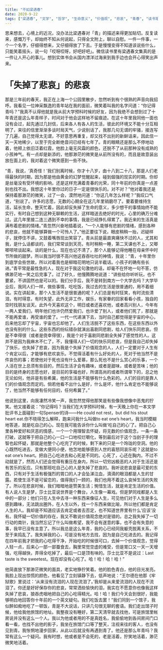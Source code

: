 ```yaml
---
title: "不如梁遇春"
date: 2020-9-22
tags: ["梁遇春", "文学", "哲学", "生命意义", "价值观", "悲哀", "青春", "读书笔记", "中文"]
---
```

思来想去，心境上的近况，没办法比梁遇春对「青」的描述来得更加贴切。反复读来，感慨万千，却始终不知从何说起，只得全文附上，聊以自慰。一件一件事，一个一个名字，仔细得想来，又仔细得放了下去。于是慢慢变得不知道该说些什么，只能笑着摇头，说一句「哎呀哎呀，好吧好吧」。微信读书里有梁遇春文集真的是一件让人开心的事儿。想到实体书会从国内漂洋过海来到我手边也会开心得笑出声来。

# 「失掉了悲哀」的悲哀

那是三年前的春天，我正在上海一个公园里散步，忽然听到有个很熟的声音向我招呼。我看见一位神采飘逸的青年站在我的面前，微笑着叫我的名字问道：“你记得青吗？”我真不认得他就是我从前大学预科时候的好友，因为我绝不会想到过了十年青还是这么年青样子，时间对于他会这样地不留痕迹。在这十年里我同他一面也没有会过，起先通过几封信，后来各人有各人的生活，彼此的环境又不能十分互相明了，来往的信里渐渐多谈时局天气，少说别话了，我那几句无谓的牢骚，接连写了几遍，自己觉得太无谓，不好意思再重复，却又找不出别的新鲜话来，因此信一天一天地稀少，以至于完全断绝音问已经有七年了。青的眼睛还是那么不停地动着，他颊上依旧泛着红霞，他脸上毫无风霜的颜色，还脱不了从前那种没有成熟的小孩神气。有一点却是新添的，他那渺茫的微笑是从前所没有的，而且是故意装出放在面上的，我对着这个微笑感到一些不快。

“青，我说，‘真奇怪！’我们别离时候，你才十八岁，由十八到二十八，那是人们老得最快的时期，因为那是他由黄金的幻梦觉醒起来，碰到倔强的现实的时期。你却是丝毫没有受环境的影响，还是这样充满着青春的光荣，同十年前的你真是一点差别也找不出。我想这十年里你过的日子一定是很快乐的。对不对？”他对着我还是保持着那渺茫的微笑，过了一会，漠然地问道：“你这几年怎么样呢？”我叹口气道，“别说了。许多的志愿，无数的心期全在这几年里销磨尽了。要着要维持生活，延长生命，整天忙着，因此却反失掉了生命的意义，多少想干的事情始终不能实行，有时自己想到这种无聊赖的生活，这样暗送去绝好的时光，心里的确万分难过。这几年里接二连三遇到不幸的事情，我是已经挣扎得累了。我近来的生活真是满布着悲剧的情绪。”青忽然兴奋地插着说，“一个人能够有悲剧的情绪，感到各种的悲哀，他就不能够算做一个可怜人了。”他正要往下说，眼皮稍稍一抬，迟疑样子，就停住不讲，又鼓着嘴唇现出笑容了。青从前是最直爽痛快不过的人，尤其和我，是什么话都谈的，我们常常谈到天亮，有时稍稍一睡，第二天课也不上，又唧唧哝哝谈起来。谈的是什么，现在也记不清了，那个人能够记得他睡在母亲怀中时节所做的甜梦。所以我当时很不高兴他这吞吞吐吐的神情，我说：“青，十年里你到底学会些世故，所以对着我也是柳暗花明地只说半截话。小孩子的确有些长进。”青平常是最性急的人，现在对于我这句激他的话，却毫不在怀地一句不答，仿佛渺茫地一笑之后完事了。过了好久，他慢腾腾地说道：“讲些给你听听玩，也不要紧，不讲固然也是可以的。我们分手后，我不是转到南方一个大学去吗？大学毕业后，我同人们一样，做些事情，吃吃饭，我过去的生活是很普通的，用不着细说。实在讲起来，那个人生活不是很普通的呢？人们总是有时狂笑，有时流些清泪，有时得意，有时失望，此外无非工作，娱乐，有家眷的回家看看小孩，独自的空时找朋友谈天。此外今天喜欢这个，明日或者还喜欢他，或者高兴别人，今年有一两人爱我们，明年他们也许仍然爱我们，也许爱了别人，或者他们死了，那就是不能再爱谁，再受谁的爱了。一代一代递演下去，当时自己都觉得是宇宙的中心，后来他忘却了宇宙，宇宙也忘却他了。人们生活脱不了这些东西，在这些东西以外也没有别的什么。这些东西的纷纭错杂就演出喜剧同悲剧，给人们快乐同悲哀。但是不幸得很（或者是侥幸得很），我是个对于喜剧同悲剧全失掉了感觉性的人。这并不是因为我麻木不仁了，不，我懂得人们一切的快乐同悲哀，但是我自己却失掉了快乐，也失掉了悲哀，因为我是个失掉了价值观念的人，人们一定要对于人生有个肯定以后，才能够有悲欢哀乐。不觉得活着有什么好处的人，死对于他当然不是件哀伤的事；若使他对于死也没有什么爱慕，那么死也不是什么赏心的乐事，一个人活在世上总须有些目的，然后生活才会有趣味，或者是甜味，或者是苦味；他的目的是终身的志愿也好，是目前的享福也好，所谓高尚的或者所谓卑下的，总之他无论如何，他非是有些希冀，他的生活是不能够有什么色彩的。人们的目的是靠人们的价值观念而定的。倘若他看不出什么是好，什么是坏，他什么肯定也不能够说了，他当然不能够有任何目的，任何希冀了。”

他说到这里，向我凄然冷笑一声，我忽然觉得他那笑是有些像我想像中恶鬼的狞笑。他又接着说：“你记得吗？当我们在大学预科时候，有一天晚上你在一本文学批评书上面碰到一句Spenser的诗——He could not rest，but did his stout heart eat.你不晓得怎么解释，跑来问我什么叫做to eat one’s heart，我当时模糊地答道，就是吃自己的心。现在我可能告诉你什么叫做‘吃自己的心’了。把自己心里各种爱好和厌恶的情感，一个一个用理智去怀疑，将无数的价值观念，一条一条打破，这就等于把自己的心一口一口地咬烂嚼化，等到最后对于这个当刽子手的理智也起怀疑，那就是他整个心吃完了的时候，剩下来的只是一个玲珑的空洞。他的心既然吃进去，变做大便同小便，他怎地能够感到人世的喜怒同哀乐呢？这就是to eat one’s heart。把自己心吃进去和心死是不同的。心死了，心还在胸内，不过不动就是了，然而人们还会觉得有重压在身内，所以一切穷凶极恶的人对于生活还是有苦乐的反应。只有那班吃自己心的人是失掉了悲哀的。我听说悲哀是最可爱的东西，只有对于生活有极强烈的胃口的人才会坠涕泣血，滴滴的眼泪都是人生的甘露。若使生活不是可留恋的，值得我们一顾的，我们也用不着这么哀悼生活的失败了。所以在悲哀时候，我们暗暗地是赞美生活；惋惜生活，就是肯定生活的价值。有人说人生是梦，莎士比亚说世界是个舞台，人生像一幕戏。但是梦同戏都是人生中的一部分；他们只在人生中去寻一种东西来像征人生，可见他们对于人生是多么感到趣味，无法跳出圈外，在人生以外，找一个东西来做比喻，所以他们都是肯定人生的人。我却是不知道应该去肯定或者去否定，也不知道世界里有什么‘应该’没有。我怀疑一切价值的存在，我又不敢说价值观念绝对是错的。总之我失掉了一切行动的南针，我当然忘记了什么叫做希望，我不会有遂意的事，也不会有失意的事，我早已没有主意了。所以我总是这么年青，我的心已经同我躯壳脱离关系，不至于来捣乱了。我失掉我的心，可是没有地方去找，因为是自己吃进去的。我记得在四年前我才把我的心吃得干净，开始吃的时候很可口，去掉一个价值观念，觉得人轻一点，后来心一部一部蚕食去，胸里常觉空虚的难受，但是胃口又一天一天增强，吃得越快，弄得全吃掉了，最后一口是顶有味的。莎士比亚不是说过：Last taste is the sweetest。现在却没有心吃了。哈！哈！哈！哈！”

他简直放下那渺茫微笑的面具，老实地狰狞笑着。他的脸色青白，他的目光发亮。我脸上现出惊慌的颜色，他看见了立刻镇静下去，低声地说：“王尔德在他那《牢狱歌》里说过：‘从来没有流泪的人现在流泪了。’我却是从来爱流泪的人现在不流泪了。你还是好好保存你的悲哀，常常洒些愉快的泪，我实在不愿意你也像我这样失掉了悲哀，狼吞虎咽地把自己的心吃得精光。哈！哈！我们今天会到很好，我能够明白地回答你十年前的一个英文疑句。我们吃饭去罢！”我们同到一个馆子，我似醉如痴地吃了一顿饭，青是不大说话，只讲几句很无聊的套语。我们走出馆子时候，他给我他旅馆的地址。我整夜没有睡好，第二天清早就去找他，可是旅馆里帐房说并没有这么一个人。我以为他或者用的不是真姓名，我偷偷地到各间房间门口看一看，也找不出他的影子，我坐在旅馆门口等了整天，注视来往的客人，也没有见到青。我怅惘地漫步回家，从此以后就没有再遇到青了。他还是那么年青吗？我常有这么一个疑问。我有时想，他或者是不会死的，老是活着，狞笑地活着，渺茫微笑地活着。
